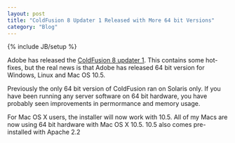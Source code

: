 ```yaml
---
layout: post
title: "ColdFusion 8 Updater 1 Released with More 64 bit Versions"
category: "Blog"
---
```

{% include JB/setup %}

Adobe has released the [ColdFusion 8 updater 1](http://kb.adobe.com/selfservice/viewContent.do?externalId=kb403277&sliceId=1). This contains some hot-fixes, but the real news is that Adobe has released 64 bit version for Windows, Linux and Mac OS 10.5.

Previously the only 64 bit version of ColdFusion ran on Solaris only. If you have been running any server software on 64 bit hardware, you have probably seen improvements in permormance and memory usage.

For Mac OS X users, the installer will now work with 10.5\. All of my Macs are now using 64 bit hardware with Mac OS X 10.5\. 10.5 also comes pre-installed with Apache 2.2